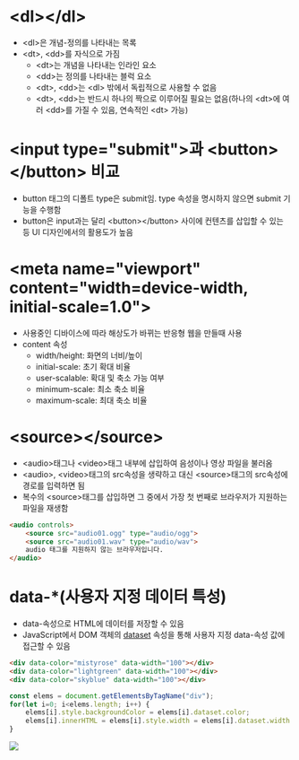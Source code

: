 # \<dl\>\</dl\>
* \<dl\>은 개념-정의를 나타내는 목록
* \<dt\>, \<dd\>를 자식으로 가짐
  * \<dt\>는 개념을 나타내는 인라인 요소
  * \<dd\>는 정의를 나타내는 블럭 요소
  * \<dt\>, \<dd\>는 \<dl\> 밖에서 독립적으로 사용할 수 없음
  * \<dt\>, \<dd\>는 반드시 하나의 짝으로 이루어질 필요는 없음(하나의 \<dt\>에 여러 \<dd\>를 가질 수 있음, 연속적인 \<dt\> 가능)

# \<input type="submit"\>과 \<button\>\</button\> 비교
* button 태그의 디폴트 type은 submit임. type 속성을 명시하지 않으면 submit 기능을 수행함
* button은 input과는 달리 \<button\>\</button\> 사이에 컨텐츠를 삽입할 수 있는 등 UI 디자인에서의 활용도가 높음

# \<meta name="viewport" content="width=device-width, initial-scale=1.0"\>
* 사용중인 디바이스에 따라 해상도가 바뀌는 반응형 웹을 만들때 사용
* content 속성
  * width/height: 화면의 너비/높이
  * initial-scale: 초기 확대 비율
  * user-scalable: 확대 및 축소 가능 여부
  * minimum-scale: 최소 축소 비율
  * maximum-scale: 최대 축소 비율

# \<source\>\</source\>
* \<audio\>태그나 \<video\>태그 내부에 삽입하여 음성이나 영상 파일을 불러옴
* \<audio\>, \<video\>태그의 src속성을 생략하고 대신 \<source\>태그의 src속성에 경로를 입력하면 됨
* 복수의 \<source\>태그를 삽입하면 그 중에서 가장 첫 번째로 브라우저가 지원하는 파일을 재생함
```html
<audio controls>
    <source src="audio01.ogg" type="audio/ogg">
    <source src="audio01.wav" type="audio/wav">
    audio 태그를 지원하지 않는 브라우저입니다.
</audio>
```

# data-\*(사용자 지정 데이터 특성)
* data-속성으로 HTML에 데이터를 저장할 수 있음
* JavaScript에서 DOM 객체의 <a href="https://github.com/ImJunHong/TIL/blob/master/Javascript/DOM.md#elementdataset">dataset</a> 속성을 통해 사용자 지정 data-속성 값에 접근할 수 있음
```html
<div data-color="mistyrose" data-width="100"></div>
<div data-color="lightgreen" data-width="100"></div>
<div data-color="skyblue" data-width="100"></div>
```
```javascript
const elems = document.getElementsByTagName("div");
for(let i=0; i<elems.length; i++) {
    elems[i].style.backgroundColor = elems[i].dataset.color;
    elems[i].innerHTML = elems[i].style.width = elems[i].dataset.width + "px";
}
```
<img src="https://user-images.githubusercontent.com/67459853/110214372-a1153980-7ee7-11eb-8996-4282d86a0e71.PNG">
